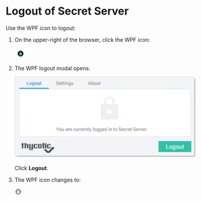 [title]: # (Logout)
[tags]: # (WPF)
[priority]: # (20)
# Logout of Secret Server

Use the WPF icon to logout:

1. On the upper-right of the browser, click the WPF icon:

   ![image](images/clip_image009.png "WPF icon")
1. The WPF logout modal opens.

   ![image-20191205115528914](images/image-20191205115528914.png "Logout modal")

   Click __Logout__.
1. The WPF icon changes to:

   ![image-20191205103957493](images/image-20191205103957493.png "Logged out icon")

